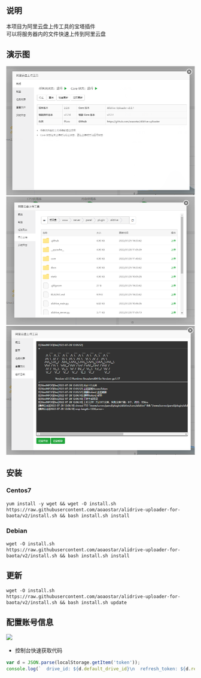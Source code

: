 ## 说明
本项目为阿里云盘上传工具的宝塔插件   
可以将服务器内的文件快速上传到阿里云盘

## 演示图
![](docs/img_1.png)
![](docs/img_2.png)
![](docs/img_3.png)
## 安装
### Centos7
```shell script
yum install -y wget && wget -O install.sh https://raw.githubusercontent.com/aoaostar/alidrive-uploader-for-baota/v2/install.sh && bash install.sh install
```
### Debian
```shell script
wget -O install.sh https://raw.githubusercontent.com/aoaostar/alidrive-uploader-for-baota/v2/install.sh && bash install.sh install
```
## 更新
```
wget -O install.sh https://raw.githubusercontent.com/aoaostar/alidrive-uploader-for-baota/v2/install.sh && bash install.sh update
```
## 配置账号信息
![](https://z3.ax1x.com/2021/03/27/6zB8JA.png)

* 控制台快速获取代码
```javascript
var d = JSON.parse(localStorage.getItem('token'));
console.log(`  drive_id: ${d.default_drive_id}\n  refresh_token: ${d.refresh_token}`);
```